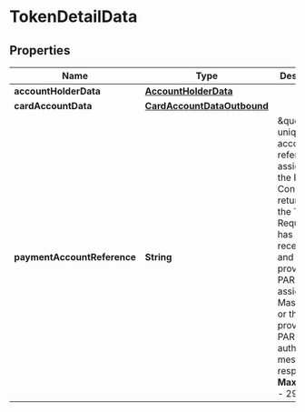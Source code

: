 

# TokenDetailData

## Properties

Name | Type | Description | Notes
------------ | ------------- | ------------- | -------------
**accountHolderData** | [**AccountHolderData**](AccountHolderData.md) |  |  [optional]
**cardAccountData** | [**CardAccountDataOutbound**](CardAccountDataOutbound.md) |  |  [optional]
**paymentAccountReference** | **String** | \&quot;The unique account reference assigned to the PAN. Conditionally returned if the Token Requestor has opted to receive PAR and providing PAR is assigned by Mastercard or the Issuer provides PAR in the authorization message response.    __Max Length:__ - 29\&quot;  |  [optional]



